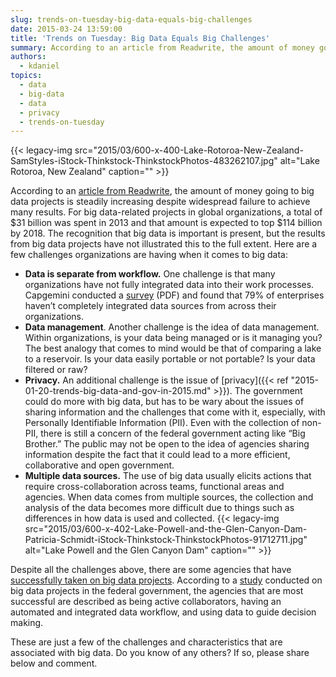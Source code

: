 ```yaml
---
slug: trends-on-tuesday-big-data-equals-big-challenges
date: 2015-03-24 13:59:00
title: 'Trends on Tuesday: Big Data Equals Big Challenges'
summary: According to an article from Readwrite, the amount of money going to big data projects is steadily increasing despite widespread failure to achieve many results. For big data-related projects in global organizations, a total of $31 billion was spent in 2013 and that amount is expected to top $114 billion by 2018. The recognition that
authors:
  - kdaniel
topics:
  - data
  - big-data
  - data
  - privacy
  - trends-on-tuesday
---
```


{{< legacy-img src="2015/03/600-x-400-Lake-Rotoroa-New-Zealand-SamStyles-iStock-Thinkstock-ThinkstockPhotos-483262107.jpg" alt="Lake Rotoroa, New Zealand" caption="" >}} 

According to an [article from Readwrite](http://readwrite.com/2015/02/09/big-data-failure-blame-corporate-culture), the amount of money going to big data projects is steadily increasing despite widespread failure to achieve many results. For big data-related projects in global organizations, a total of $31 billion was spent in 2013 and that amount is expected to top $114 billion by 2018. The recognition that big data is important is present, but the results from big data projects have not illustrated this to the full extent. Here are a few challenges organizations are having when it comes to big data:

  * **Data is separate from workflow.** One challenge is that many organizations have not fully integrated data into their work processes. Capgemini conducted a [survey](http://www.capgemini-consulting.com/resource-file-access/resource/pdf/big_data_pov_03-02-15.pdf) (PDF) and found that 79% of enterprises haven&#8217;t completely integrated data sources from across their organizations.
  * **Data management**. Another challenge is the idea of data management. Within organizations, is your data being managed or is it managing you? The best analogy that comes to mind would be that of comparing a lake to a reservoir. Is your data easily portable or not portable? Is your data filtered or raw?
  * **Privacy.** An additional challenge is the issue of [privacy]({{< ref "2015-01-20-trends-big-data-and-gov-in-2015.md" >}}). The government could do more with big data, but has to be wary about the issues of sharing information and the challenges that come with it, especially, with Personally Identifiable Information (PII). Even with the collection of non-PII, there is still a concern of the federal government acting like “Big Brother.” The public may not be open to the idea of agencies sharing information despite the fact that it could lead to a more efficient, collaborative and open government.
  * **Multiple data sources.** The use of big data usually elicits actions that require cross-collaboration across teams, functional areas and agencies. When data comes from multiple sources, the collection and analysis of the data becomes more difficult due to things such as differences in how data is used and collected. {{< legacy-img src="2015/03/600-x-402-Lake-Powell-and-the-Glen-Canyon-Dam-Patricia-Schmidt-iStock-Thinkstock-ThinkstockPhotos-91712711.jpg" alt="Lake Powell and the Glen Canyon Dam" caption="" >}} 

Despite all the challenges above, there are some agencies that have [successfully taken on big data projects](http://fedscoop.com/big-data-distinguishes-high-achievers-among-federal-agencies). According to a [study](http://www.idc.com/getdoc.jsp?containerId=GI248989) conducted on big data projects in the federal government, the agencies that are most successful are described as being active collaborators, having an automated and integrated data workflow, and using data to guide decision making.

These are just a few of the challenges and characteristics that are associated with big data. Do you know of any others? If so, please share below and comment.
